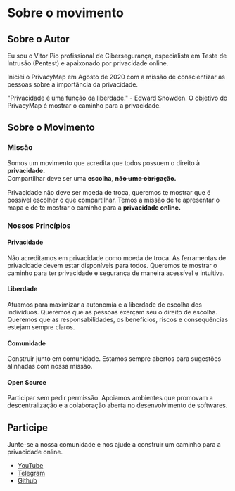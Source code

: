 # Sobre o movimento

## Sobre o Autor

Eu sou o Vitor Pio profissional de Cibersegurança, especialista em Teste de Intrusão \(Pentest\) e apaixonado por privacidade online.

Iniciei o PrivacyMap em Agosto de 2020 com a missão de conscientizar as pessoas sobre a importância da privacidade.

"Privacidade é uma função da liberdade." - Edward Snowden. O objetivo do PrivacyMap é mostrar o caminho para a privacidade. 

## Sobre o Movimento

### Missão

Somos um movimento que acredita que todos possuem o direito à **privacidade.**  
Compartilhar deve ser uma **escolha**, **n̶ã̶o̶ ̶u̶m̶a̶ ̶o̶b̶r̶i̶g̶a̶ç̶ã̶o̶.**

Privacidade não deve ser moeda de troca, queremos te mostrar que é possível escolher o que compartilhar. Temos a missão de te apresentar o mapa e de te mostrar o caminho para a **privacidade online.**

### Nossos Princípios

#### **Privacidade**

Não acreditamos em privacidade como moeda de troca. As ferramentas de privacidade devem estar disponíveis para todos. Queremos te mostrar o caminho para ter privacidade e segurança de maneira acessível e intuitiva.

#### Liberdade

Atuamos para maximizar a autonomia e a liberdade de escolha dos indivíduos. Queremos que as pessoas exerçam seu o direito de escolha. Queremos que as responsabilidades, os benefícios, riscos e consequências estejam sempre claros.

#### Comunidade

Construir junto em comunidade. Estamos sempre abertos para sugestões alinhadas com nossa missão.

#### Open Source

Participar sem pedir permissão. Apoiamos ambientes que promovam a descentralização e a colaboração aberta no desenvolvimento de softwares.

## Participe

Junte-se a nossa comunidade e nos ajude a construir um caminho para a privacidade online.

* [YouTube](https://www.youtube.com/c/PrivacyMap?sub_confirmation=1)
* [Telegram](https://t.me/privacymap)
* [Github](https://github.com/PrivacyMap/)





### 



